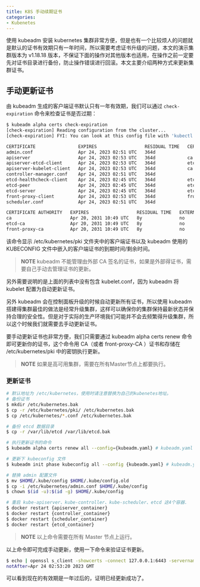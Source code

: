```yaml
---
title: K8S 手动续期证书  
categories: 
- Kubenetes
---
```


使用 kubeadm 安装 kubernetes 集群非常方便，但是也有一个比较烦人的问题就是默认的证书有效期只有一年时间，所以需要考虑证书升级的问题，本文的演示集群版本为 v1.18.18 版本，不保证下面的操作对其他版本也适用，在操作之前一定要先对证书目录进行备份，防止操作错误进行回滚。本文主要介绍两种方式来更新集群证书。

## 手动更新证书

由 kubeadm 生成的客户端证书默认只有一年有效期，我们可以通过 ```check-expiration``` 命令来检查证书是否过期：  
``` bash
$ kubeadm alpha certs check-expiration
[check-expiration] Reading configuration from the cluster...
[check-expiration] FYI: You can look at this config file with 'kubectl -n kube-system get cm kubeadm-config -oyaml'

CERTIFICATE                EXPIRES                  RESIDUAL TIME   CERTIFICATE AUTHORITY   EXTERNALLY MANAGED
admin.conf                 Apr 24, 2023 02:51 UTC   364d                                    no
apiserver                  Apr 24, 2023 02:53 UTC   364d            ca                      no
apiserver-etcd-client      Apr 24, 2023 02:53 UTC   364d            etcd-ca                 no
apiserver-kubelet-client   Apr 24, 2023 02:53 UTC   364d            ca                      no
controller-manager.conf    Apr 24, 2023 02:51 UTC   364d                                    no
etcd-healthcheck-client    Apr 24, 2023 02:45 UTC   364d            etcd-ca                 no
etcd-peer                  Apr 24, 2023 02:45 UTC   364d            etcd-ca                 no
etcd-server                Apr 24, 2023 02:45 UTC   364d            etcd-ca                 no
front-proxy-client         Apr 24, 2023 02:53 UTC   364d            front-proxy-ca          no
scheduler.conf             Apr 24, 2023 02:51 UTC   364d                                    no

CERTIFICATE AUTHORITY   EXPIRES                  RESIDUAL TIME   EXTERNALLY MANAGED
ca                      Apr 20, 2031 10:49 UTC   8y              no
etcd-ca                 Apr 20, 2031 10:49 UTC   8y              no
front-proxy-ca          Apr 20, 2031 10:49 UTC   8y              no
```
该命令显示 /etc/kubernetes/pki 文件夹中的客户端证书以及 kubeadm 使用的 KUBECONFIG 文件中嵌入的客户端证书的到期时间/剩余时间。
> **NOTE**
> kubeadm 不能管理由外部 CA 签名的证书，如果是外部得证书，需要自己手动去管理证书的更新。

另外需要说明的是上面的列表中没有包含 kubelet.conf，因为 kubeadm 将 kubelet 配置为自动更新证书。

另外 kubeadm 会在控制面板升级的时候自动更新所有证书，所以使用 kubeadm 搭建得集群最佳的做法是经常升级集群，这样可以确保你的集群保持最新状态并保持合理的安全性。但是对于实际的生产环境我们可能并不会去频繁得升级集群，所以这个时候我们就需要去手动更新证书。

要手动更新证书也非常方便，我们只需要通过 kubeadm alpha certs renew 命令即可更新你的证书，这个命令用 CA（或者 front-proxy-CA ）证书和存储在 /etc/kubernetes/pki 中的密钥执行更新。
> **NOTE**
> 如果是高可用集群，需要在所有Master节点上都要执行。

### 更新证书
```bash
# 默认地址为 /etc/kubernetes，使用时请注意替换为自己的kubenetes地址。
# 备份证书
$ mkdir /etc/kubernetes.bak 
$ cp -r /etc/kubernetes/pki/ /etc/kubernetes.bak
$ cp /etc/kubernetes/*.conf /etc/kubernetes.bak

# 备份 etcd 数据目录
$ cp -r /var/lib/etcd /var/lib/etcd.bak

# 执行更新证书的命令
$ kubeadm alpha certs renew all --config={kubeadm.yaml} # kubeadm.yaml 记得替换

# 更新下 kubeconfig 文件
$ kubeadm init phase kubeconfig all --config {kubeadm.yaml} # kubeadm.yaml 记得替换

# 替换 admin 配置文件
$ mv $HOME/.kube/config $HOME/.kube/config.old
$ cp -i /etc/kubernetes/admin.conf $HOME/.kube/config
$ chown $(id -u):$(id -g) $HOME/.kube/config

# 重启 kube-apiserver、kube-controller、kube-scheduler、etcd 这4个容器. 
$ docker restart {apiserver_container}
$ docker restart {controller_container}
$ docker restart {scheduler_container}
$ docker restart {etcd_container}
```
> **NOTE**
> 以上命令需要在所有 Master 节点上运行。

以上命令即可完成手动更新，使用一下命令来验证证书更新。
``` bash
$ echo | openssl s_client -showcerts -connect 127.0.0.1:6443 -servername api 2>/dev/null | openssl x509 -noout -enddate
notAfter=Apr 24 02:53:20 2023 GMT
```
可以看到现在的有效期是一年过后的，证明已经更新成功了。

